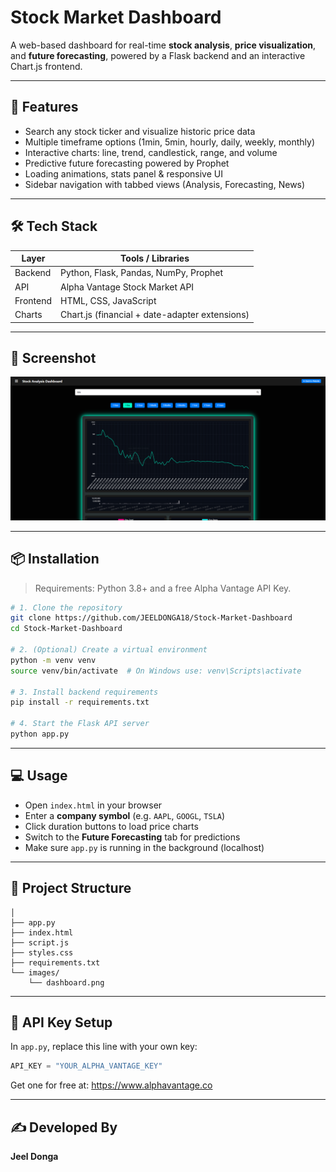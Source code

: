 # Stock Market Dashboard

A web-based dashboard for real-time **stock analysis**, **price visualization**, and **future forecasting**, powered by a Flask backend and an interactive Chart.js frontend.

---

## 🚀 Features

- Search any stock ticker and visualize historic price data
- Multiple timeframe options (1min, 5min, hourly, daily, weekly, monthly)
- Interactive charts: line, trend, candlestick, range, and volume
- Predictive future forecasting powered by Prophet
- Loading animations, stats panel & responsive UI
- Sidebar navigation with tabbed views (Analysis, Forecasting, News)

---

## 🛠 Tech Stack

| Layer     | Tools / Libraries                                 |
|----------|----------------------------------------------------|
| Backend  | Python, Flask, Pandas, NumPy, Prophet               |
| API      | Alpha Vantage Stock Market API                     |
| Frontend | HTML, CSS, JavaScript                              |
| Charts   | Chart.js (financial + date-adapter extensions)      |

---

## 📸 Screenshot

![Dashboard Screenshot](images/dashboard.png)

---

## 📦 Installation

> Requirements: Python 3.8+ and a free Alpha Vantage API Key.

```bash
# 1. Clone the repository
git clone https://github.com/JEELDONGA18/Stock-Market-Dashboard
cd Stock-Market-Dashboard

# 2. (Optional) Create a virtual environment
python -m venv venv
source venv/bin/activate  # On Windows use: venv\Scripts\activate

# 3. Install backend requirements
pip install -r requirements.txt

# 4. Start the Flask API server
python app.py
```

---

## 💻 Usage

- Open `index.html` in your browser
- Enter a **company symbol** (e.g. `AAPL`, `GOOGL`, `TSLA`)
- Click duration buttons to load price charts
- Switch to the **Future Forecasting** tab for predictions
- Make sure `app.py` is running in the background (localhost)

---

## 📁 Project Structure

```
│
├── app.py
├── index.html
├── script.js
├── styles.css
├── requirements.txt
└── images/
    └── dashboard.png
```

---

## 🔑 API Key Setup

In `app.py`, replace this line with your own key:

```python
API_KEY = "YOUR_ALPHA_VANTAGE_KEY"
```

Get one for free at: <https://www.alphavantage.co>

---

## ✍️ Developed By

**Jeel Donga**
